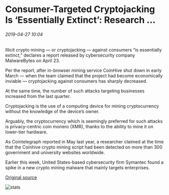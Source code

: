 # Consumer-Targeted Cryptojacking Is ‘Essentially Extinct’: Research ...

###### 2019-04-27 10:04

Illicit crypto mining — or cryptojacking — against consumers “is essentially extinct,” declares a report released by cybersecurity company MalwareBytes on April 23.

Per the report, after in-browser mining service CoinHive shut down in early March — when the team claimed that the project had become economically inviable — cryptojacking against consumers has sharply decreased.

At the same time, the number of such attacks targeting businesses increased from the last quarter.

Cryptojacking is the use of a computing device for mining cryptocurrency without the knowledge of the device’s owner.

Arguably, the cryptocurrency which is seemingly preferred for such attacks is privacy-centric coin monero (XMR), thanks to the ability to mine it on lower-tier hardware.

As Cointelegraph reported in May last year, a researcher claimed at the time that the Coinhive crypto mining script had been detected on more than 300 government and university websites worldwide.

Earlier this week, United States-based cybersecurity firm Symantec found a spike in a new crypto mining malware that mainly targets enterprises.

[Original source](https://cointelegraph.com/news/consumer-targeted-cryptojacking-is-essentially-extinct-research)

![stats](https://c.statcounter.com/11760860/0/a89fa40b/1/ "stats")